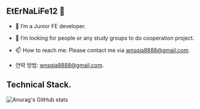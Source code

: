 ## EtErNaLiFe12 👋

<!--
**EtErNaLiFe12/EtErNaLiFe12** is a ✨ _special_ ✨ repository because its `README.md` (this file) appears on your GitHub profile.
-->
- 🌱 I’m a Junior FE developer.
- 🤔 I’m looking for people or any study groups to do cooperation project.
- 📫 How to reach me: Please contact me via wnsqja8888@gmail.com.

- 연락 방법: wnsqja8888@gmail.com.
<!-- - Project : 정적 사이트 / 동적 사이트 / 포트폴리오 작업 -->

<!-- [![Anurag's GitHub stats](https://github-readme-stats.vercel.app/api?username=EtErNaLiFe12)](https://github.com/EtErNaLiFe12/github-readme-stats) -->
## Technical Stack.
<!-- <img src="https://img.shields.io/badge/react native-61DAFB?style=for-the-badge&logo=react native&logoColor=black" />  -->
<!-- <img src="https://img.shields.io/badge/react-61DAFB?style=for-the-badge&logo=react&logoColor=black" /> <img src="https://img.shields.io/badge/javascript-F7DF1E?style=for-the-badge&logo=javascript&logoColor=black" /> <img src="https://img.shields.io/badge/html5-E34F26?style=for-the-badge&logo=html5&logoColor=white" /> <img src="https://img.shields.io/badge/css3-1572B6?style=for-the-badge&logo=css3&logoColor=white" /> <img src="https://img.shields.io/badge/github-181717?style=for-the-badge&logo=github&logoColor=white" />
<img src="https://img.shields.io/badge/mariaDB-00000?style=for-the-badge&logo=mariaDB&logoColor=white" /> <img src="https://img.shields.io/badge/mySQL-fb5849?style=for-the-badge&logo=mySQL&logoColor=white" /> -->


![Anurag's GitHub stats](https://github-readme-stats.vercel.app/api?username=EtErNaLiFe12&show_icons=true&theme=radical)

<!-- [![Top Langs](https://github-readme-stats.vercel.app/api/top-langs/?username=EtErNaLiFe12&layout=compact)](https://github.com/EtErNaLiFe12/github-readme-stats) -->




<!-- Here are some ideas to get you started:
- 🔭 I’m currently working on ...
- 🌱 I’m currently learning HTML/CSS/JAVASCRIPT and etc
- 🤔 I’m looking for help with https://fastcampus.co.kr/
- 💬 Ask me about ...
- 📫 How to reach me: ...
- 😄 Pronouns: ...
- ⚡ Fun fact: ...
-->
